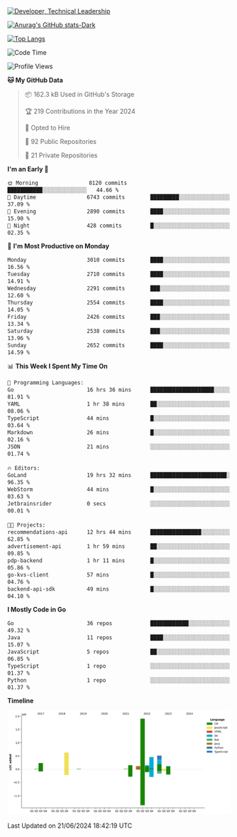 <div>
  <a href="https://www.linkedin.com/in/arielpineiro/" target="_blank" rel="nofollow noopener noreferrer">
    <img src="https://img.shields.io/badge/-LinkedIn-%230077B5?style=for-the-badge&logo=linkedin&logoColor=white" alt="Developer, Technical Leadership" title="Ariel Piñeiro">
  </a>
</div>

[![Anurag's GitHub stats-Dark](https://github-readme-stats.vercel.app/api?username=arielsrv&show_icons=true&theme=dark#gh-dark-mode-only)](https://github.com/anuraghazra/github-readme-stats#gh-dark-mode-only)

[![Top Langs](https://github-readme-stats.vercel.app/api/top-langs/?username=arielsrv&layout=compact&langs_count=10&theme=dark#gh-dark-mode-only)](https://github.com/anuraghazra/github-readme-stats&theme=dark#gh-dark-mode-only)

<!--START_SECTION:waka-->
![Code Time](http://img.shields.io/badge/Code%20Time-963%20hrs%203%20mins-blue)

![Profile Views](http://img.shields.io/badge/Profile%20Views-0-blue)

**🐱 My GitHub Data** 

> 📦 162.3 kB Used in GitHub's Storage 
 > 
> 🏆 219 Contributions in the Year 2024
 > 
> 💼 Opted to Hire
 > 
> 📜 92 Public Repositories 
 > 
> 🔑 21 Private Repositories 
 > 
**I'm an Early 🐤** 

```text
🌞 Morning                8120 commits        ███████████░░░░░░░░░░░░░░   44.66 % 
🌆 Daytime                6743 commits        █████████░░░░░░░░░░░░░░░░   37.09 % 
🌃 Evening                2890 commits        ████░░░░░░░░░░░░░░░░░░░░░   15.90 % 
🌙 Night                  428 commits         █░░░░░░░░░░░░░░░░░░░░░░░░   02.35 % 
```
📅 **I'm Most Productive on Monday** 

```text
Monday                   3010 commits        ████░░░░░░░░░░░░░░░░░░░░░   16.56 % 
Tuesday                  2710 commits        ████░░░░░░░░░░░░░░░░░░░░░   14.91 % 
Wednesday                2291 commits        ███░░░░░░░░░░░░░░░░░░░░░░   12.60 % 
Thursday                 2554 commits        ████░░░░░░░░░░░░░░░░░░░░░   14.05 % 
Friday                   2426 commits        ███░░░░░░░░░░░░░░░░░░░░░░   13.34 % 
Saturday                 2538 commits        ███░░░░░░░░░░░░░░░░░░░░░░   13.96 % 
Sunday                   2652 commits        ████░░░░░░░░░░░░░░░░░░░░░   14.59 % 
```


📊 **This Week I Spent My Time On** 

```text
💬 Programming Languages: 
Go                       16 hrs 36 mins      ████████████████████░░░░░   81.91 % 
YAML                     1 hr 38 mins        ██░░░░░░░░░░░░░░░░░░░░░░░   08.06 % 
TypeScript               44 mins             █░░░░░░░░░░░░░░░░░░░░░░░░   03.64 % 
Markdown                 26 mins             █░░░░░░░░░░░░░░░░░░░░░░░░   02.16 % 
JSON                     21 mins             ░░░░░░░░░░░░░░░░░░░░░░░░░   01.74 % 

🔥 Editors: 
GoLand                   19 hrs 32 mins      ████████████████████████░   96.35 % 
WebStorm                 44 mins             █░░░░░░░░░░░░░░░░░░░░░░░░   03.63 % 
Jetbrainsrider           0 secs              ░░░░░░░░░░░░░░░░░░░░░░░░░   00.01 % 

🐱‍💻 Projects: 
recommendations-api      12 hrs 44 mins      ████████████████░░░░░░░░░   62.85 % 
advertisement-api        1 hr 59 mins        ██░░░░░░░░░░░░░░░░░░░░░░░   09.85 % 
pdp-backend              1 hr 11 mins        █░░░░░░░░░░░░░░░░░░░░░░░░   05.86 % 
go-kvs-client            57 mins             █░░░░░░░░░░░░░░░░░░░░░░░░   04.76 % 
backend-api-sdk          49 mins             █░░░░░░░░░░░░░░░░░░░░░░░░   04.10 % 
```

**I Mostly Code in Go** 

```text
Go                       36 repos            ████████████░░░░░░░░░░░░░   49.32 % 
Java                     11 repos            ████░░░░░░░░░░░░░░░░░░░░░   15.07 % 
JavaScript               5 repos             ██░░░░░░░░░░░░░░░░░░░░░░░   06.85 % 
TypeScript               1 repo              ░░░░░░░░░░░░░░░░░░░░░░░░░   01.37 % 
Python                   1 repo              ░░░░░░░░░░░░░░░░░░░░░░░░░   01.37 % 
```



**Timeline**

![Lines of Code chart](https://raw.githubusercontent.com/arielsrv/arielsrv/main/assets/bar_graph.png)


 Last Updated on 21/06/2024 18:42:19 UTC
<!--END_SECTION:waka-->
